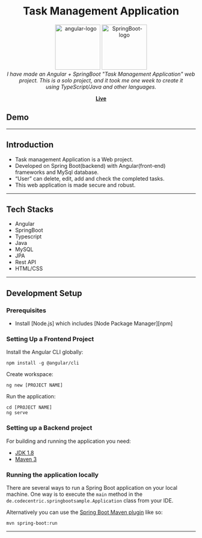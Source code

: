 <h1 align="center">Task Management Application</h1>

<p align="center">
<!--   <img src="![image](https://github.com/Nafisa1117/Task-Management-Application/assets/103953608/29079b1c-0afb-4a4a-a73d-cd9ebf020952))" alt="angular-logo" width="120px" height="120px"/> -->
<!--   <img src="![image](https://github.com/Nafisa1117/Task-Management-Application/assets/103953608/900e93fc-495e-4a58-989c-282a4411917a)" alt="SpringBoot-logo" width="120px" height="120px" /> -->
<!--    <img src="https://raw.githubusercontent.com/devicons/devicon/master/icons/bootstrap/bootstrap-plain-wordmark.svg" alt="bootstrap" width="120" height="120"/> </a> -->
   
   <img src="https://cdn.jsdelivr.net/gh/devicons/devicon/icons/angularjs/angularjs-original.svg" alt="angular-logo" width="120px" height="120px" />
   <img src="https://cdn.jsdelivr.net/gh/devicons/devicon/icons/spring/spring-original.svg" alt="SpringBoot-logo" width="120px" height="120px" />        
  <br>
  <em>I have made an Angular + SpringBoot "Task Management Application" web project. This is a solo project, and it took me one week to create it
    <br> using TypeScript/Java and other languages.</em>
  <br>
</p>

<p align="center">
  <a href="https://drive.google.com/file/d/13OzDL8m4RI8xlfr5_aqNJZlRhWy7u_vL/view?usp=sharing)https://drive.google.com/file/d/13OzDL8m4RI8xlfr5_aqNJZlRhWy7u_vL/view?usp=sharing"><strong>Live</strong></a>
  <br>
</p>

## Demo


----------
## Introduction
- Task management Application is a Web project.
- Developed on Spring Boot(backend) with Angular(front-end) frameworks and MySql database.
- “User” can delete, edit, add and check the completed tasks.
- This web application is made secure and robust.

-------------
## Tech Stacks 
- Angular
- SpringBoot
- Typescript
- Java
- MySQL
- JPA
- Rest API
- HTML/CSS

------------------
## Development Setup

### Prerequisites

- Install [Node.js] which includes [Node Package Manager][npm]

### Setting Up a Frontend Project

Install the Angular CLI globally:

```
npm install -g @angular/cli
```

Create workspace:

```
ng new [PROJECT NAME]
```

Run the application:

```
cd [PROJECT NAME]
ng serve
```


### Setting up a Backend project
For building and running the application you need:

- [JDK 1.8](http://www.oracle.com/technetwork/java/javase/downloads/jdk8-downloads-2133151.html)
- [Maven 3](https://maven.apache.org)

### Running the application locally

There are several ways to run a Spring Boot application on your local machine. One way is to execute the `main` method in the `de.codecentric.springbootsample.Application` class from your IDE.

Alternatively you can use the [Spring Boot Maven plugin](https://docs.spring.io/spring-boot/docs/current/reference/html/build-tool-plugins-maven-plugin.html) like so:

```shell
mvn spring-boot:run
```


-------------------------------------






  

